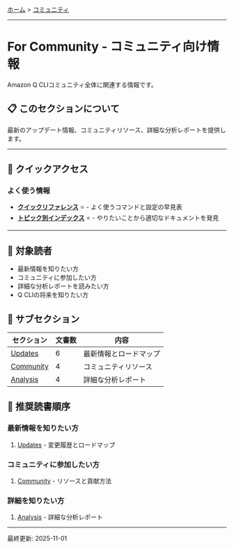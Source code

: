 [ホーム](../README.md) > [コミュニティ](README.md)

---

# For Community - コミュニティ向け情報

Amazon Q CLIコミュニティ全体に関連する情報です。

## 📋 このセクションについて

最新のアップデート情報、コミュニティリソース、詳細な分析レポートを提供します。

---

## 🚀 クイックアクセス

### よく使う情報

- **[クイックリファレンス](../01_for-users/07_reference/08_quick-reference.md)** ⭐ - よく使うコマンドと設定の早見表
- **[トピック別インデックス](../01_for-users/07_reference/09_topic-index.md)** ⭐ - やりたいことから適切なドキュメントを発見

---

## 🎯 対象読者

- 最新情報を知りたい方
- コミュニティに参加したい方
- 詳細な分析レポートを読みたい方
- Q CLIの将来を知りたい方

## 📖 サブセクション

| セクション | 文書数 | 内容 |
|-----------|--------|------|
| [Updates](01_updates/) | 6 | 最新情報とロードマップ |
| [Community](02_community/) | 4 | コミュニティリソース |
| [Analysis](03_analysis/) | 4 | 詳細な分析レポート |

## 🚀 推奨読書順序

### 最新情報を知りたい方
1. [Updates](01_updates/) - 変更履歴とロードマップ

### コミュニティに参加したい方
1. [Community](02_community/) - リソースと貢献方法

### 詳細を知りたい方
1. [Analysis](03_analysis/) - 詳細な分析レポート

---

最終更新: 2025-11-01
